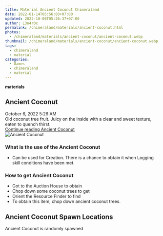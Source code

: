 ```yaml
---
title: Material Ancient Coconut Chimeraland
date: 2022-01-14T05:56:03+07:00
updated: 2022-10-06T05:26:37+07:00
author: L3n4r0x
permalink: /chimeraland/materials/ancient-coconut.html
photos:
  - /chimeraland/materials/ancient-coconut/ancient-coconut.webp
thumbnail: /chimeraland/materials/ancient-coconut/ancient-coconut.webp
tags:
  - chimeraland
  - material
categories:
  - Games
  - chimeraland
  - material
---
```


<link
  rel="stylesheet"
  href="https://rawcdn.githack.com/dimaslanjaka/Web-Manajemen/870a349/css/bootstrap-5-3-0-alpha3-wrapper.css"
/>
<section id="bootstrap-wrapper">
  <div data-bs-theme="dark">
    <div
      class="row g-0 border rounded overflow-hidden flex-md-row mb-4 shadow-sm position-relative bg-dark text-light"
    >
      <div class="col p-4 d-flex flex-column position-static">
        <strong class="d-inline-block mb-2 text-success">materials</strong>
        <h2 class="mb-0">Ancient Coconut</h2>
        <div class="mb-1 text-muted">October 6, 2022 5:26 AM</div>
        <div class="mb-2 border p-1">
          Old coconut tree fruit. Juicy on the inside with a clear and sweet
          texture, eaten to quench thirst.
        </div>
        <a
          href="/chimeraland/materials/ancient-coconut.html"
          class="stretched-link d-none text-primary"
          >Continue reading Ancient Coconut</a
        >
      </div>
      <div class="col-auto d-none d-md-block d-lg-block">
        <img
          src="https://www.webmanajemen.com/chimeraland/materials/ancient-coconut/ancient-coconut.webp"
          alt="Ancient Coconut"
        />
      </div>
    </div>
    <div class="row">
      <div class="col-lg-6 col-12 mb-2">
        <div class="card">
          <div class="card-body">
            <h3 class="card-title">What is the use of the Ancient Coconut</h3>
            <div class="card-text">
              <ul>
                <li>
                  Can be used for Creation. There is a chance to obtain it when
                  Logging skill conditions have been met.
                </li>
              </ul>
            </div>
          </div>
        </div>
      </div>
      <div class="col-lg-6 col-12 mb-2">
        <div class="card">
          <div class="card-body">
            <h3 class="card-title">How to get Ancient Coconut</h3>
            <div class="card-text">
              <ul>
                <li>Got to the Auction House to obtain</li>
                <li>Chop down some coconut trees to get</li>
                <li>Orient the Resource Finder to find</li>
                <li>To obtain this item, chop down ancient coconut trees.</li>
              </ul>
            </div>
          </div>
        </div>
      </div>
      <div class="col-12 mb-2">
        <h2>Ancient Coconut Spawn Locations</h2>
        <p>Ancient Coconut is randomly spawned</p>
      </div>
    </div>
  </div>
</section>